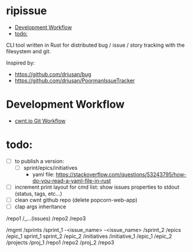 # ripissue

<!-- toc GFM -->

+ [Development Workflow](#development-workflow)
+ [todo:](#todo)

<!-- toc -->

CLI tool written in Rust for distributed bug / issue / story tracking with the filesystem and git.

Inspired by:

- https://github.com/driusan/bug
- https://github.com/driusan/PoormanIssueTracker

# Development Workflow

- [cwnt.io Git Workflow](https://github.com/cwnt-io/mgmt/blob/master/git-workflow.md)

# todo:

- [ ] to publish a version:
    - [ ] sprint/epics/initiatives
        - yaml file: https://stackoverflow.com/questions/53243795/how-do-you-read-a-yaml-file-in-rust

- [ ] increment print layout for cmd list: show issues properties to stdout (status, tags, etc...)
- [ ] clean cwnt github repo (delete popcorn-web-app)
- [ ] clap args inheritance

/repo1
    /_...(issues)
/repo2
/repo3

/mgmt
    /sprints
        /sprint_1
            <repo>-<issue_name>
            <repo>-<issue_name>
        /sprint_2
    /epics
        /epic_1
            sprint_1
            sprint_2
        /epic_2
    /initiatives
        /initiative_1
            /epic_1
            /epic_2
    /projects
        /proj_1
            /repo1
            /repo2
        /proj_2
            /repo3
